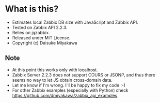 # What is this?

* Estimates local Zabbix DB size with JavaScript and Zabbix API.
* Tested on Zabbix API 2.2.3.
* Relies on jqzabbix.
* Released under MIT License.
* Copyright (c) Daisuke Miyakawa

## Note

* At this point this works only with localhost.
* Zabbix Server 2.2.3 does not support COURS or JSONP,
and thus there seems no way to let JS obtain cross-domain data.
* Let me know if I'm wrong. I'll be happy to fix my code :-)
* For other Zabbix examples (especially with Python) check https://github.com/dmiyakawa/zabbix_api_examples
